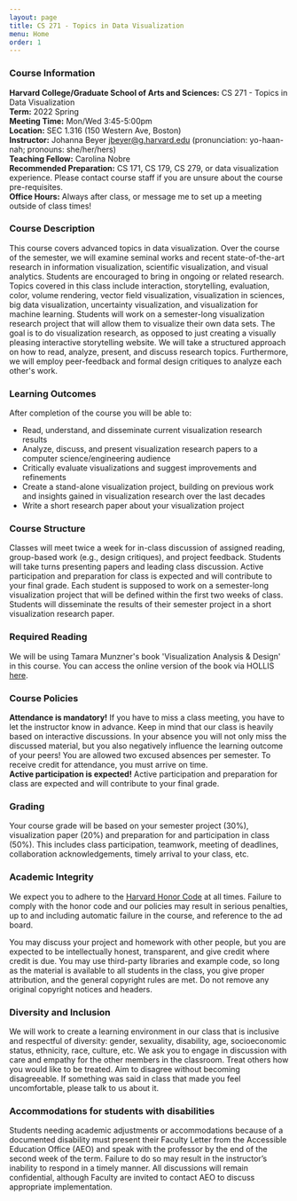 ```yaml
---
layout: page
title: CS 271 - Topics in Data Visualization
menu: Home
order: 1
---
```



### Course Information

**Harvard College/Graduate School of Arts and Sciences:** CS 271 - Topics in Data Visualization  
**Term:** 2022 Spring  
**Meeting Time:** Mon/Wed 3:45-5:00pm  
**Location:** SEC 1.316 (150 Western Ave, Boston)  
**Instructor:** Johanna Beyer <jbeyer@g.harvard.edu>
(pronunciation: yo-haan-nah; pronouns: she/her/hers)  
**Teaching Fellow:** Carolina Nobre  
**Recommended Preparation:** CS 171, CS 179, CS 279, or data visualization experience. Please contact course staff if you are unsure about the course pre-requisites.  
**Office Hours:** Always after class, or message me to set up a meeting outside of class times!

### Course Description
This course covers advanced topics in data visualization. Over the course of the semester, we will examine seminal works and recent state-of-the-art research in information visualization, scientific visualization, and visual analytics. Students are encouraged to bring in ongoing or related research. Topics covered in this class include interaction, storytelling, evaluation, color, volume rendering, vector field visualization, visualization in sciences, big data visualization, uncertainty visualization, and visualization for machine learning.
Students will work on a semester-long visualization research project that will allow them to visualize their own data sets. The goal is to do visualization research, as opposed to just creating a visually pleasing interactive storytelling website. We will take a structured approach on how to read, analyze, present, and discuss research topics. Furthermore, we will employ peer-feedback and formal design critiques to analyze each other's work.


### Learning Outcomes

After completion of the course you will be able to:

- Read, understand, and disseminate current visualization research results
- Analyze, discuss, and present visualization research papers to a computer science/engineering audience
- Critically evaluate visualizations and suggest improvements and refinements
- Create a stand-alone visualization project, building on previous work and insights gained in visualization research over the last decades
- Write a short research paper about your visualization project

### Course Structure
Classes will meet twice a week for in-class discussion of assigned reading, group-based work (e.g., design critiques), and project feedback. Students will take turns presenting papers and leading class discussion.
Active participation and preparation for class is expected and will contribute to your final grade.
Each student is supposed to work on a semester-long visualization project that will be defined within the first two weeks of class. Students will disseminate the results of their semester project in a short visualization research paper.

### Required Reading
We will be using Tamara Munzner's book 'Visualization Analysis & Design' in this course. You can access the online version of the book via HOLLIS [here](https://hollis.harvard.edu/primo-explore/fulldisplay?docid=01HVD_ALMA512241559820003941&context=L&vid=HVD2&search_scope=everything&tab=everything&lang=en_US).

### Course Policies
**Attendance is mandatory!** If you have to miss a class meeting, you have to let the instructor know in advance. Keep in mind that our class is heavily based on interactive discussions. In your absence you will not only miss the discussed material, but you also negatively influence the learning outcome of your peers! You are allowed two excused absences per semester. To receive credit for attendance, you must arrive on time.  
**Active participation is expected!** Active participation and preparation for class are expected and will contribute to your final grade.  

### Grading
Your course grade will be based on your semester project (30%), visualization paper (20%) and preparation for and participation in class (50%). This includes class participation, teamwork, meeting of deadlines, collaboration acknowledgements, timely arrival to your class, etc.

### Academic Integrity
We expect you to adhere to the [Harvard Honor Code](http://honor.fas.harvard.edu/honor-code) at all times. Failure to comply with the honor code and our policies may result in serious penalties, up to and including automatic failure in the course, and reference to the ad board.

You may discuss your project and homework with other people, but you are expected to be intellectually honest, transparent, and give credit where credit is due.
You may use third-party libraries and example code, so long as the material is available to all students in the class, you give proper attribution, and the general copyright rules are met. Do not remove any original copyright notices and headers.


### Diversity and Inclusion
We will work to create a learning environment in our class that is inclusive and respectful of diversity: gender, sexuality, disability, age, socioeconomic status, ethnicity, race, culture, etc.
We ask you to engage in discussion with care and empathy for the other members in the classroom. Treat others how you would like to be treated. Aim to disagree without becoming disagreeable. If something was said in class that made you feel uncomfortable, please talk to us about it.


### Accommodations for students with disabilities
Students needing academic adjustments or accommodations because of a documented disability must present their Faculty Letter from the Accessible Education Office (AEO) and speak with the professor by the end of the second week of the term. Failure to do so may result in the instructor’s inability to respond in a timely manner. All discussions will remain confidential, although Faculty are invited to contact AEO to discuss appropriate implementation.


<!--

-->

